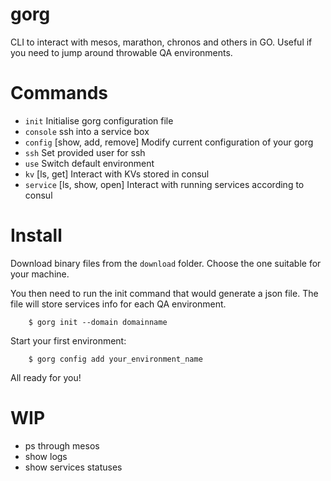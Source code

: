 # gorg

CLI to interact with mesos, marathon, chronos and others in GO.
Useful if you need to jump around throwable QA environments.

# Commands
 - `init`     Initialise gorg configuration file
 - `console`  ssh into a service box
 - `config`   [show, add, remove] Modify current configuration of your gorg
 - `ssh`      Set provided user for ssh
 - `use`      Switch default environment
 - `kv`       [ls, get] Interact with KVs stored in consul
 - `service`  [ls, show, open] Interact with running services according to consul

# Install

Download binary files from the `download` folder.
Choose the one suitable for your machine.

You then need to run the init command that would generate a json file.
The file will store services info for each QA environment.

```
    $ gorg init --domain domainname
```

Start your first environment:

```
    $ gorg config add your_environment_name
```

All ready for you!

# WIP

 - ps through mesos
 - show logs
 - show services statuses
